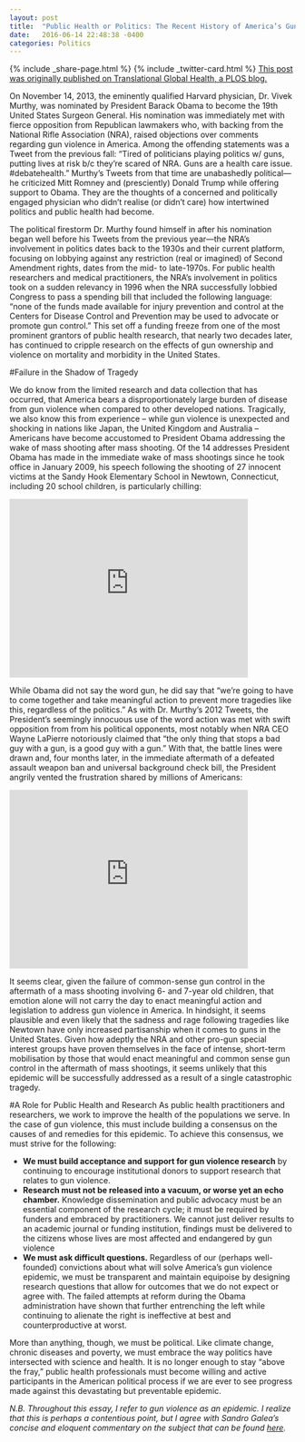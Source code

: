 ```yaml
---
layout: post
title:  "Public Health or Politics: The Recent History of America’s Gun Epidemic and What Public Health Can (and Should) Do to End It"
date:   2016-06-14 22:48:38 -0400
categories: Politics
---
```

{% include _share-page.html %}
{% include _twitter-card.html %}
[This post was originally published on Translational Global Health, a PLOS blog.](http://blogs.plos.org/globalhealth/2016/06/public-health-or-politics-the-recent-history-of-americas-gun-epidemic-and-what-public-health-can-and-should-do-to-end-it/)

On November 14, 2013, the eminently qualified Harvard physician, Dr. Vivek Murthy, was nominated by President Barack Obama to become the 19th United States Surgeon General. His nomination was immediately met with fierce opposition from Republican lawmakers who, with backing from the National Rifle Association (NRA), raised objections over comments regarding gun violence in America. Among the offending statements was a Tweet from the previous fall: “Tired of politicians playing politics w/ guns, putting lives at risk b/c they’re scared of NRA. Guns are a health care issue. #debatehealth.” Murthy’s Tweets from that time are unabashedly political—he criticized Mitt Romney and (presciently) Donald Trump while offering support to Obama. They are the thoughts of a concerned and politically engaged physician who didn’t realise (or didn’t care) how intertwined politics and public health had become.  

The political firestorm Dr. Murthy found himself in after his nomination began well before his Tweets from the previous year—the NRA’s involvement in politics dates back to the 1930s and their current platform, focusing on lobbying against any restriction (real or imagined) of Second Amendment rights, dates from the mid- to late-1970s. For public health researchers and medical practitioners, the NRA’s involvement in politics took on a sudden relevancy in 1996 when the NRA successfully lobbied Congress to pass a spending bill that included the following language: “none of the funds made available for injury prevention and control at the Centers for Disease Control and Prevention may be used to advocate or promote gun control.” This set off a funding freeze from one of the most prominent grantors of public health research, that nearly two decades later, has continued to cripple research on the effects of gun ownership and violence on mortality and morbidity in the United States.  

#Failure in the Shadow of Tragedy

We do know from the limited research and data collection that has occurred, that America bears a disproportionately large burden of disease from gun violence when compared to other developed nations. Tragically, we also know this from experience – while gun violence is unexpected and shocking in nations like Japan, the United Kingdom and Australia – Americans have become accustomed to President Obama addressing the wake of mass shooting after mass shooting. Of the 14 addresses President Obama has made in the immediate wake of mass shootings since he took office in January 2009, his speech following the shooting of 27 innocent victims at the Sandy Hook Elementary School in Newtown, Connecticut, including 20 school children, is particularly chilling:  


<iframe width="420" height="315" src="https://www.youtube.com/embed/mIA0W69U2_Y?rel=0&showinfo=0" frameborder="0" allowfullscreen></iframe>  

While Obama did not say the word gun, he did say that “we’re going to have to come together and take meaningful action to prevent more tragedies like this, regardless of the politics.” As with Dr. Murthy’s 2012 Tweets, the President’s seemingly innocuous use of the word action was met with swift opposition from from his political opponents, most notably when NRA CEO Wayne LaPierre notoriously claimed that “the only thing that stops a bad guy with a gun, is a good guy with a gun.” With that, the battle lines were drawn and, four months later, in the immediate aftermath of a defeated assault weapon ban and universal background check bill, the President angrily vented the frustration shared by millions of Americans:  

<iframe width="420" height="315" src="https://www.youtube.com/embed/Azq06S37OKk?rel=0&showinfo=0" frameborder="0" allowfullscreen></iframe>  

It seems clear, given the failure of common-sense gun control in the aftermath of a mass shooting involving 6- and 7-year old children, that emotion alone will not carry the day to enact meaningful action and legislation to address gun violence in America. In hindsight, it seems plausible and even likely that the sadness and rage following tragedies like Newtown have only increased partisanship when it comes to guns in the United States. Given how adeptly the NRA and other pro-gun special interest groups have proven themselves in the face of intense, short-term mobilisation by those that would enact meaningful and common sense gun control in the aftermath of mass shootings, it seems unlikely that this epidemic will be successfully addressed as a result of a single catastrophic tragedy.

#A Role for Public Health and Research
As public health practitioners and researchers, we work to improve the health of the populations we serve. In the case of gun violence, this must include building a consensus on the causes of and remedies for this epidemic. To achieve this consensus, we must strive for the following:


* **We must build acceptance and support for gun violence research** by continuing to encourage institutional donors to support research that relates to gun violence.
* **Research must not be released into a vacuum, or worse yet an echo chamber.** Knowledge dissemination and public advocacy must be an essential component of the research cycle; it must be required by funders and embraced by practitioners. We cannot just deliver results to an academic journal or funding institution, findings must be delivered to the citizens whose lives are most affected and endangered by gun violence  
* **We must ask difficult questions.** Regardless of our (perhaps well-founded) convictions about what will solve America’s gun violence epidemic, we must be transparent and maintain equipoise by designing research questions that allow for outcomes that we do not expect or agree with. The failed attempts at reform during the Obama administration have shown that further entrenching the left while continuing to alienate the right is ineffective at best and counterproductive at worst.  

More than anything, though, we must be political. Like climate change, chronic diseases and poverty, we must embrace the way politics have intersected with science and health. It is no longer enough to stay “above the fray,” public health professionals must become willing and active participants in the American political process if we are ever to see progress made against this devastating but preventable epidemic.

*N.B. Throughout this essay, I refer to gun violence as an epidemic. I realize that this is perhaps a contentious point, but I agree with Sandro Galea’s concise and eloquent commentary on the subject that can be found [here](http://www.huffingtonpost.com/sandro-galea/waking-up-to-another-prev_b_8232630.html).*
